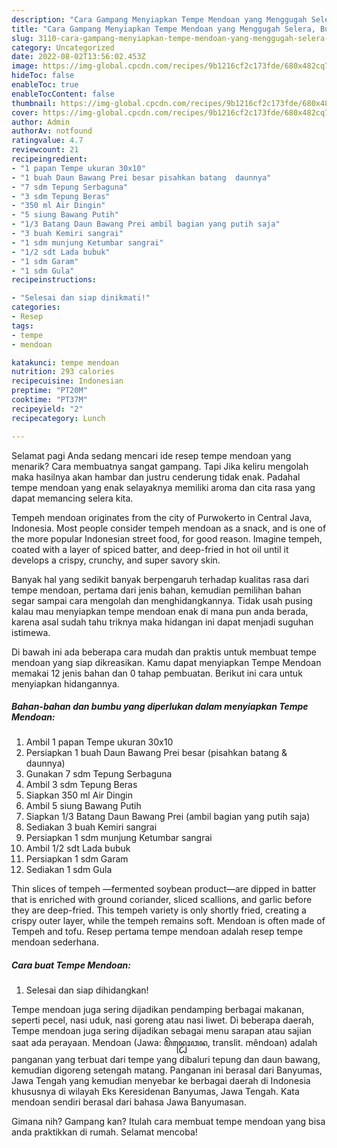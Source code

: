 ```yaml
---
description: "Cara Gampang Menyiapkan Tempe Mendoan yang Menggugah Selera, Buat Buka Puasa Bikin Ngiler"
title: "Cara Gampang Menyiapkan Tempe Mendoan yang Menggugah Selera, Buat Buka Puasa Bikin Ngiler"
slug: 3110-cara-gampang-menyiapkan-tempe-mendoan-yang-menggugah-selera-buat-buka-puasa-bikin-ngiler
category: Uncategorized
date: 2022-08-02T13:56:02.453Z
image: https://img-global.cpcdn.com/recipes/9b1216cf2c173fde/680x482cq70/tempe-mendoan-foto-resep-utama.jpg
hideToc: false
enableToc: true
enableTocContent: false
thumbnail: https://img-global.cpcdn.com/recipes/9b1216cf2c173fde/680x482cq70/tempe-mendoan-foto-resep-utama.jpg
cover: https://img-global.cpcdn.com/recipes/9b1216cf2c173fde/680x482cq70/tempe-mendoan-foto-resep-utama.jpg
author: Admin
authorAv: notfound
ratingvalue: 4.7
reviewcount: 21
recipeingredient:
- "1 papan Tempe ukuran 30x10"
- "1 buah Daun Bawang Prei besar pisahkan batang  daunnya"
- "7 sdm Tepung Serbaguna"
- "3 sdm Tepung Beras"
- "350 ml Air Dingin"
- "5 siung Bawang Putih"
- "1/3 Batang Daun Bawang Prei ambil bagian yang putih saja"
- "3 buah Kemiri sangrai"
- "1 sdm munjung Ketumbar sangrai"
- "1/2 sdt Lada bubuk"
- "1 sdm Garam"
- "1 sdm Gula"
recipeinstructions:

- "Selesai dan siap dinikmati!"
categories:
- Resep
tags:
- tempe
- mendoan

katakunci: tempe mendoan 
nutrition: 293 calories
recipecuisine: Indonesian
preptime: "PT20M"
cooktime: "PT37M"
recipeyield: "2"
recipecategory: Lunch

---
```



Selamat pagi Anda sedang mencari ide resep tempe mendoan yang menarik? Cara membuatnya sangat gampang. Tapi Jika keliru mengolah maka hasilnya akan hambar dan justru cenderung tidak enak. Padahal tempe mendoan yang enak selayaknya memiliki aroma dan cita rasa yang dapat memancing selera kita.


Tempeh mendoan originates from the city of Purwokerto in Central Java, Indonesia. Most people consider tempeh mendoan as a snack, and is one of the more popular Indonesian street food, for good reason. Imagine tempeh, coated with a layer of spiced batter, and deep-fried in hot oil until it develops a crispy, crunchy, and super savory skin.

Banyak hal yang sedikit banyak berpengaruh terhadap kualitas rasa dari tempe mendoan, pertama dari jenis bahan, kemudian pemilihan bahan segar sampai cara mengolah dan menghidangkannya. Tidak usah pusing kalau mau menyiapkan tempe mendoan enak di mana pun anda berada, karena asal sudah tahu triknya maka hidangan ini dapat menjadi suguhan istimewa.


Di bawah ini ada beberapa cara mudah dan praktis untuk membuat tempe mendoan yang siap dikreasikan. Kamu dapat menyiapkan Tempe Mendoan memakai 12 jenis bahan dan 0 tahap pembuatan. Berikut ini cara untuk menyiapkan hidangannya.

<!--inarticleads1-->

##### Bahan-bahan dan bumbu yang diperlukan dalam menyiapkan Tempe Mendoan:

1. Ambil 1 papan Tempe ukuran 30x10
1. Persiapkan 1 buah Daun Bawang Prei besar (pisahkan batang &amp; daunnya)
1. Gunakan 7 sdm Tepung Serbaguna
1. Ambil 3 sdm Tepung Beras
1. Siapkan 350 ml Air Dingin
1. Ambil 5 siung Bawang Putih
1. Siapkan 1/3 Batang Daun Bawang Prei (ambil bagian yang putih saja)
1. Sediakan 3 buah Kemiri sangrai
1. Persiapkan 1 sdm munjung Ketumbar sangrai
1. Ambil 1/2 sdt Lada bubuk
1. Persiapkan 1 sdm Garam
1. Sediakan 1 sdm Gula


Thin slices of tempeh —fermented soybean product—are dipped in batter that is enriched with ground coriander, sliced scallions, and garlic before they are deep-fried. This tempeh variety is only shortly fried, creating a crispy outer layer, while the tempeh remains soft. Mendoan is often made of Tempeh and tofu. Resep pertama tempe mendoan adalah resep tempe mendoan sederhana. 

<!--inarticleads2-->

##### Cara buat Tempe Mendoan:


1. Selesai dan siap dihidangkan!

Tempe mendoan juga sering dijadikan pendamping berbagai makanan, seperti pecel, nasi uduk, nasi goreng atau nasi liwet. Di beberapa daerah, Tempe mendoan juga sering dijadikan sebagai menu sarapan atau sajian saat ada perayaan. Mendoan (Jawa: ꦩꦼꦤ꧀ꦝꦺꦴꦮꦤ, translit. mêndoan) adalah panganan yang terbuat dari tempe yang dibaluri tepung dan daun bawang, kemudian digoreng setengah matang. Panganan ini berasal dari Banyumas, Jawa Tengah yang kemudian menyebar ke berbagai daerah di Indonesia khususnya di wilayah Eks Keresidenan Banyumas, Jawa Tengah. Kata mendoan sendiri berasal dari bahasa Jawa Banyumasan. 

Gimana nih? Gampang kan? Itulah cara membuat tempe mendoan yang bisa anda praktikkan di rumah. Selamat mencoba!
